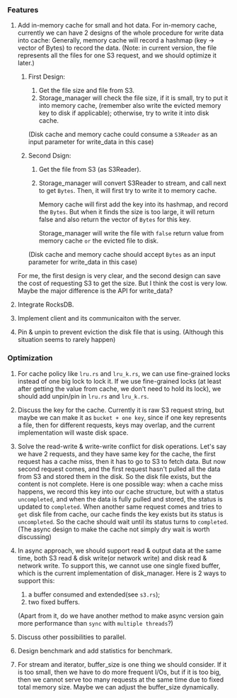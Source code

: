 ### Features
1. Add in-memory cache for small and hot data.
   For in-memory cache, currently we can have 2 designs of the whole procedure for write data into cache:
   Generally, memory cache will record a hashmap (key -> vector of Bytes) to record the data. (Note: in current version, the file represents all the files for one S3 request, and we should optimize it later.)
   1. First Design:
      1. Get the file size and file from S3.
      2. Storage_manager will check the file size, if it is small, try to put it into memory cache, (remember also write the evicted memory key to disk if applicable); otherwise, try to write it into disk cache.
   
      (Disk cache and memory cache could consume a `S3Reader` as an input parameter for write_data in this case)
   2. Second Dsign:
      1. Get the file from S3 (as S3Reader).
      2. Storage_manager will convert S3Reader to stream, and call next to get `Bytes`. Then, it will first try to write it to memory cache. 
   
            Memory cache will first add the key into its hashmap, and record the `Bytes`. But when it finds the size is too large, it will return false and also return the vector of `Bytes` for this key.

            Storage_manager will write the file with `false` return value from memory cache `or` the evicted file to disk.

      (Disk cache and memory cache should accept `Bytes` as an input parameter for write_data in this case)
   
   For me, the first design is very clear, and the second design can save the cost of requesting S3 to get the size. But I think the cost is very low. Maybe the major difference is the API for write_data?
2. Integrate RocksDB.
3. Implement client and its communicaiton with the server.
4. Pin & unpin to prevent eviction the disk file that is using. (Although this situation seems to rarely happen)
### Optimization
1. For cache policy like `lru.rs` and `lru_k.rs`, we can use fine-grained locks instead of one big lock to lock it. If we use fine-grained locks (at least after getting the value from cache, we don't need to hold its lock), we should add unpin/pin in `lru.rs` and `lru_k.rs`.
2. Discuss the key for the cache. Currently it is raw S3 request string, but maybe we can make it as `bucket + one key`, since if one key represents a file, then for different requests, keys may overlap, and the current implementation will waste disk space.
3. Solve the read-write & write-write conflict for disk operations. Let's say we have 2 requests, and they have same key for the cache, the first request has a cache miss, then it has to go to S3 to fetch data. But now second request comes, and the first request hasn't pulled all the data from S3 and stored them in the disk. So the disk file exists, but the content is not complete. Here is one possible way: when a cache miss happens, we record this key into our cache structure, but with a status `uncompleted`, and when the data is fully pulled and stored, the status is updated to `completed`. When another same request comes and tries to `get` disk file from cache, our cache finds the key exists but its status is `uncompleted`. So the cache should wait until its status turns to `completed`. (The async design to make the cache not simply dry wait is worth discussing)
4. In async approach, we should support read & output data at the same time, both S3 read & disk write(or network write) and disk read & network write. To support this, we cannot use one single fixed buffer, which is the current implementation of disk_manager. Here is 2 ways to support this: 
   1. a buffer consumed and extended(see `s3.rs`); 
   2. two fixed buffers. 
   
    (Apart from it, do we have another method to make async version gain more performance than `sync` with `multiple threads`?)
5. Discuss other possibilities to parallel.
6. Design benchmark and add statistics for benchmark.
7. For stream and iterator, buffer_size is one thing we should consider. If it is too small, then we have to do more frequent I/Os, but if it is too big, then we cannot serve too many requests at the same time due to fixed total memory size. Maybe we can adjust the buffer_size dynamically.
